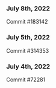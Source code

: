 ### July 8th, 2022

Commit #183142

### July 5th, 2022

Commit #314353


### July 4th, 2022

Commit #72281
